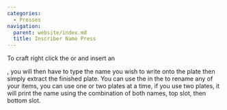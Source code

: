 ```yaml
---
categories:
  - Presses
navigation:
  parent: website/index.md
  title: Inscriber Name Press
---
```


To craft right click the <ItemLink
id="certus_quartz_cutting_knife"/> or <ItemLink
id="nether_quartz_cutting_knife"/> and insert an

<ItemLink id="minecraft:iron_ingot" />, you will then have to type the name you
wish to write onto the plate then simply extract the finished plate. You can use
the <ItemLink id="name_press" /> in the <ItemLink id="inscriber" /> to rename
any of your items, you can use one or two plates at a time, if you use two
plates, it will print the name using the combination of both names, top slot,
then bottom slot.
